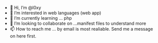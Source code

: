 - 👋 Hi, I’m @l0xy
- 👀 I’m interested in web languages (web app)    
- 🌱 I’m currently learning ... php
- 💞️ I’m looking to collaborate on ...manifest files to understand more    
- 📫 How to reach me ... by email is most realiable. Send me a message on here first.

<!---
l0xy/l0xy is a ✨ special ✨ repository because its `README.md` (this file) appears on your GitHub profile.
You can click the Preview link to take a look at your changes.
--->
